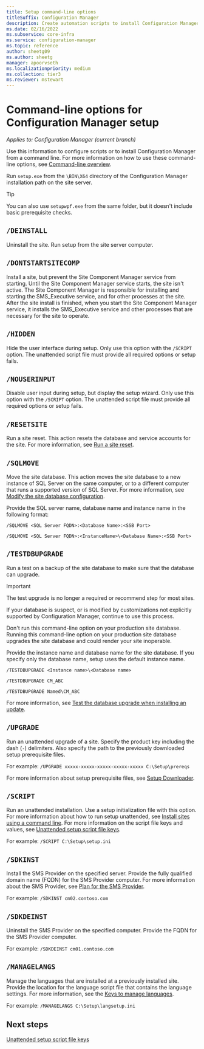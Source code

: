 ```yaml
---
title: Setup command-line options
titleSuffix: Configuration Manager
description: Create automation scripts to install Configuration Manager from a command line.
ms.date: 02/16/2022
ms.subservice: core-infra
ms.service: configuration-manager
ms.topic: reference
author: sheetg09
ms.author: sheetg
manager: apoorvseth
ms.localizationpriority: medium
ms.collection: tier3
ms.reviewer: mstewart
---
```


# Command-line options for Configuration Manager setup

*Applies to: Configuration Manager (current branch)*

Use this information to configure scripts or to install Configuration Manager from a command line. For more information on how to use these command-line options, see [Command-line overview](use-a-command-line-to-install-sites.md).

Run `setup.exe` from the `\BIN\X64` directory of the Configuration Manager installation path on the site server.

> [!TIP]
> You can also use `setupwpf.exe` from the same folder, but it doesn't include basic prerequisite checks.

## `/DEINSTALL`

Uninstall the site. Run setup from the site server computer.

## `/DONTSTARTSITECOMP`

Install a site, but prevent the Site Component Manager service from starting. Until the Site Component Manager service starts, the site isn't active. The Site Component Manager is responsible for installing and starting the SMS_Executive service, and for other processes at the site. After the site install is finished, when you start the Site Component Manager service, it installs the SMS_Executive service and other processes that are necessary for the site to operate.

## `/HIDDEN`

Hide the user interface during setup. Only use this option with the `/SCRIPT` option. The unattended script file must provide all required options or setup fails.

## `/NOUSERINPUT`

Disable user input during setup, but display the setup wizard. Only use this option with the `/SCRIPT` option. The unattended script file must provide all required options or setup fails.

## `/RESETSITE`

Run a site reset. This action resets the database and service accounts for the site. For more information, see [Run a site reset](../../manage/modify-your-infrastructure.md#bkmk_reset).

## `/SQLMOVE`

Move the site database. This action moves the site database to a new instance of SQL Server on the same computer, or to a different computer that runs a supported version of SQL Server. For more information, see [Modify the site database configuration](../../manage/modify-your-infrastructure.md#bkmk_dbconfig).

Provide the SQL server name, database name and instance name in the following format:

`/SQLMOVE <SQL Server FQDN>:<Database Name>:<SSB Port>`

`/SQLMOVE <SQL Server FQDN>:<InstanceName>\<Database Name>:<SSB Port>`

## `/TESTDBUPGRADE`

Run a test on a backup of the site database to make sure that the database can upgrade.

> [!IMPORTANT]
> The test upgrade is no longer a required or recommend step for most sites.
>
> If your database is suspect, or is modified by customizations not explicitly supported by Configuration Manager, continue to use this process.
>
> Don't run this command-line option on your production site database. Running this command-line option on your production site database upgrades the site database and could render your site inoperable.

Provide the instance name and database name for the site database. If you specify only the database name, setup uses the default instance name.

`/TESTDBUPGRADE <Instance name>\<Database name>`

`/TESTDBUPGRADE CM_ABC`

`/TESTDBUPGRADE Named\CM_ABC`

For more information, see [Test the database upgrade when installing an update](../../manage/test-database-upgrade.md).

## `/UPGRADE`

Run an unattended upgrade of a site. Specify the product key including the dash (`-`) delimiters. Also specify the path to the previously downloaded setup prerequisite files.

For example: `/UPGRADE xxxxx-xxxxx-xxxxx-xxxxx-xxxxx C:\Setup\prereqs`

For more information about setup prerequisite files, see [Setup Downloader](setup-downloader.md).

## `/SCRIPT`

Run an unattended installation. Use a setup initialization file with this option. For more information about how to run setup unattended, see [Install sites using a command line](use-a-command-line-to-install-sites.md). For more information on the script file keys and values, see [Unattended setup script file keys](command-line-script-file.md).

For example: `/SCRIPT C:\Setup\setup.ini`

## `/SDKINST`

Install the SMS Provider on the specified server. Provide the fully qualified domain name (FQDN) for the SMS Provider computer. For more information about the SMS Provider, see [Plan for the SMS Provider](../../../plan-design/hierarchy/plan-for-the-sms-provider.md).

For example: `/SDKINST cm02.contoso.com`

## `/SDKDEINST`

Uninstall the SMS Provider on the specified computer. Provide the FQDN for the SMS Provider computer.

For example: `/SDKDEINST cm01.contoso.com`

## `/MANAGELANGS`

Manage the languages that are installed at a previously installed site. Provide the location for the language script file that contains the language settings. For more information, see the [Keys to manage languages](command-line-script-file.md#manage-languages).

For example: `/MANAGELANGS C:\Setup\langsetup.ini`

## Next steps

[Unattended setup script file keys](command-line-script-file.md)
